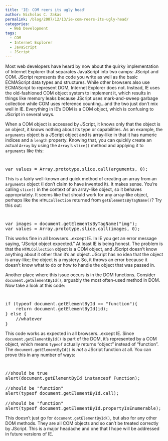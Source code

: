 ```yaml
---
title: 'IE: COM reers its ugly head'
author: Nicholas C. Zakas
permalink: /blog/2007/12/13/ie-com-reers-its-ugly-head/
categories:
  - Web Development
tags:
  - COM
  - Internet Explorer
  - JavaScript
  - JScript
---
```

Most web developers have heard by now about the quirky implementation of Internet Explorer that separates JavaScript into two camps: JScript and COM. JScript represents the code you write as well as the basic ECMAScript data types and structures. While other browsers also use ECMAScript to represent DOM, Internet Explorer does not. Instead, IE uses the old-fashioned COM object system to implement it, which results in things like memory leaks because JScript uses mark-and-sweep garbage collection while COM uses reference counting&#8230;and the two just don&#8217;t mix well in IE. Everything in IE&#8217;s DOM is a COM object, which is confusing to JScript in several ways.

When a COM object is accessed by JScript, it knows only that the object is an object, it knows nothing about its type or capabilities. As an example, the `arguments` object is a JScript object and is array-like in that it has numeric indices and a `length` property. Knowing that, you can quickly create an actual `Array` by using the `Array`&#8216;s `slice()` method and applying it to `arguments` like this:

<code class="block"> </code>

<pre>var values = Array.prototype.slice.call(arguments, 0);</pre>

This is a fairly well-known and quick method of creating an array from an `arguments` object (I don&#8217;t claim to have invented it). It makes sense. You&#8217;re calling `slice()` in the context of an array-like object, so it behaves appropriately. It seems like that should work for any array-like object, perhaps like the `HTMLCollection` returned from `getElementsByTagName()`? Try this out:

<code class="block"> </code>

<pre>var images = document.getElementsByTagName("img");
var values = Array.prototype.slice.call(images, 0);</pre>

This works fine in all browsers&#8230;except IE. In IE you get an error message saying, &#8220;JScript object expected.&#8221; At least IE is being honest. The problem is that the `HTMLCollection` object is a COM object, and JScript doesn&#8217;t know anything about it other than it&#8217;s an object. JScript has no idea that the object is array-like; the object is a mystery. So, it throws an error because it doesn&#8217;t know what to do or how to handle the object that was passed in.

Another place where this issue occurs is in the DOM functions. Consider `document.getElementById()`, arguably the most often-used method in DOM. Now take a look at this code:

<code class="block"> </code>

<pre>if (typeof document.getElementById == "function"){
    return document.getElementById(id);
} else {
    //whatever
}</pre>

This code works as expected in all browsers&#8230;except IE. Since `document.getElementById()` is part of the DOM, it&#8217;s represented by a COM object, which means `typeof` actually returns &#8220;object&#8221; instead of &#8220;function&#8221;. The `document.getElementById()` is *not* a JScript function at all. You can prove this in any number of ways:

<code class="block"> </code>

<pre>//should be true
alert(document.getElementById instanceof Function);

//should be "function"
alert(typeof document.getElementById.call);

//should be "function"
alert(typeof document.getElementById.propertyIsEnumerable);</pre>

This doesn&#8217;t just go for `document.getElementById()`, but also for any other DOM methods. They are all COM objects and so can&#8217;t be treated correctly by JScript. This is a major headache and one that I hope will be addressed in future versions of IE.
